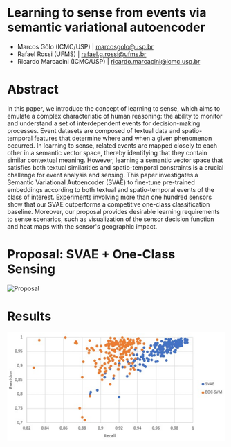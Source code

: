# Learning to sense from events via semantic variational autoencoder

- Marcos Gôlo (ICMC/USP) | marcosgolo@usp.br
- Rafael Rossi (UFMS) | rafael.g.rossi@ufms.br
- Ricardo Marcacini (ICMC/USP) | ricardo.marcacini@icmc.usp.br

# Abstract
In this paper, we introduce the concept of learning to sense, which aims to emulate a complex characteristic of human reasoning: the ability to monitor and understand a set of interdependent events for decision-making processes. Event datasets are composed of textual data and spatio-temporal features that determine where and when a given phenomenon occurred. In learning to sense, related events are mapped closely to each other in a semantic vector space, thereby identifying that they contain similar contextual meaning. However, learning a semantic vector space that satisfies both textual similarities and spatio-temporal constraints is a crucial challenge for event analysis and sensing. This paper investigates a Semantic Variational Autoencoder (SVAE) to fine-tune pre-trained embeddings according to both textual and spatio-temporal events of the class of interest. Experiments involving more than one hundred sensors show that our SVAE outperforms a competitive one-class classification baseline. Moreover, our proposal provides desirable learning requirements to sense scenarios, such as visualization of the sensor decision function and heat maps with the sensor's geographic impact. 

# Proposal: SVAE + One-Class Sensing
![Proposal](/images/TVAE.png)

# Results
![Results](/images/results.png)



